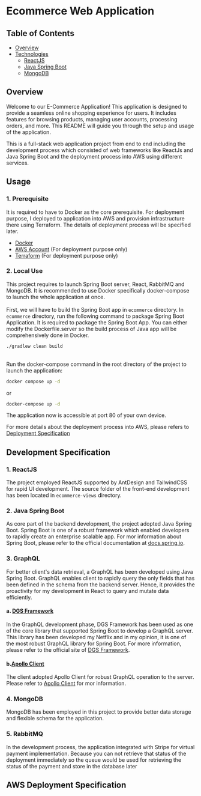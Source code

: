 # Ecommerce Web Application

## Table of Contents

- [Overview](#overview)
- [Technologies](#technologies-specification)
  - [ReactJS](#1-reactjs)
  - [Java Spring Boot](#2-java-spring-boot-)
  - [MongoDB](#4-mongodb)

## Overview
Welcome to our E-Commerce Application! This application is designed to provide a seamless online shopping experience for users. It includes features for browsing products, managing user accounts, processing orders, and more. This README will guide you through the setup and usage of the application. 

This is a full-stack web application project from end to end including the development process which consisted of web frameworks like ReactJs and Java Spring Boot and the deployment process into AWS using different services.

## Usage

### 1. Prerequisite
It is required to have to Docker as the core prerequisite. For deployment purpose, I deployed to application into AWS and provision infrastructure there using Terraform. The details of deployment process will be specified later.
- [Docker](https://docs.docker.com/get-docker/)
- [AWS Account](https://aws.amazon.com/resources/create-account/) (For deployment purpose only)
- [Terraform](https://developer.hashicorp.com/terraform/tutorials/aws-get-started/install-cli) (For deployment purpose only)

### 2. Local Use
This project requires to launch Spring Boot server, React, RabbitMQ and MongoDB. 
It is recommended to use Docker specifically docker-compose to launch the whole application at once.
<br/>
<br/>
First, we will have to build the Spring Boot app in `ecommerce` directory. In `ecommerce` directory, run the following command to package Spring Boot Application.
It is required to package the Spring Boot App. You can either modify the Dockerfile.server so the build process of Java app will be comprehensively done in Docker.
```bash
./gradlew clean build
```
<br/>
Run the docker-compose command in the root directory of the project to launch the application:

```bash
docker compose up -d
```
or 

```bash
docker-compose up -d
```

The application now is accessible at port 80 of your own device.
<br/>

For more details about the deployment process into AWS, please refers to [Deployment Specification](#deployment-specification)

## Development Specification

### 1. ReactJS
The project employed ReactJS supported by AntDesign and TailwindCSS for rapid UI development. The source folder of the front-end development has been located in `ecommerce-views` directory.

### 2. Java Spring Boot 
As core part of the backend development, the project adopted Java Spring Boot. Spring Boot is one of a robust framework which enabled developers to rapidly create an enterprise scalable app. For mor information about Spring Boot, please refer to the official documentation at [docs.spring.io](https://docs.spring.io/spring-boot/docs/current/reference/htmlsingle/).

### 3. GraphQL
For better client's data retrieval, a GraphQL has been developed using Java Spring Boot. GraphQL enables client to rapidly query the only fields that has been defined in the schema from the backend server. Hence, it provides the proactivity for my development in React to query and mutate data efficiently.

#### a. [DGS Framework](https://netflix.github.io/dgs)
In the GraphQL development phase, DGS Framework has been used as one of the core library that supported Spring Boot to develop a GraphQL server. This library has been developed my Netflix and in my opinion, it is one of the most robust GraphQL library for Spring Boot. For more information, please refer to the official site of [DGS Framework](https://netflix.github.io/dgs/).

#### b.[Apollo Client](https://www.apollographql.com/docs/react/)
The client adopted Apollo Client for robust GraphQL operation to the server. Please refer to [Apollo Client](https://www.apollographql.com/docs/react) for mor information. 

### 4. MongoDB
MongoDB has been employed in this project to provide better data storage and flexible schema for the application.

### 5. RabbitMQ
In the development process, the application integrated with Stripe for virtual payment implementation. Because you can not retrieve that status of the deployment immediately so the queue
would be used for retrieving the status of the payment and store in the database later

## AWS Deployment Specification